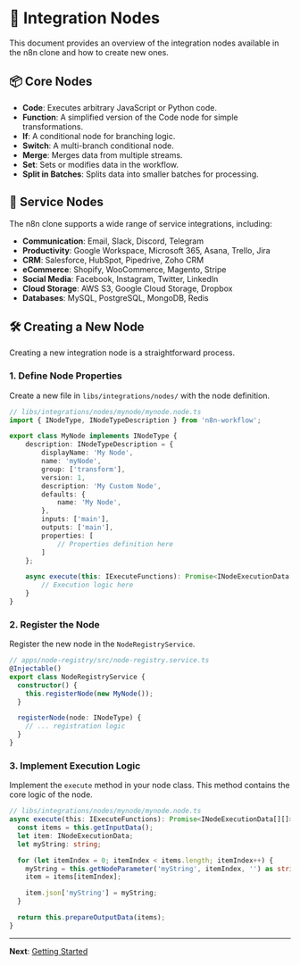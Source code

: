 # 🔌 Integration Nodes

This document provides an overview of the integration nodes available in the n8n clone and how to create new ones.

## 📦 Core Nodes

- **Code**: Executes arbitrary JavaScript or Python code.
- **Function**: A simplified version of the Code node for simple transformations.
- **If**: A conditional node for branching logic.
- **Switch**: A multi-branch conditional node.
- **Merge**: Merges data from multiple streams.
- **Set**: Sets or modifies data in the workflow.
- **Split in Batches**: Splits data into smaller batches for processing.

## 🔌 Service Nodes

The n8n clone supports a wide range of service integrations, including:

- **Communication**: Email, Slack, Discord, Telegram
- **Productivity**: Google Workspace, Microsoft 365, Asana, Trello, Jira
- **CRM**: Salesforce, HubSpot, Pipedrive, Zoho CRM
- **eCommerce**: Shopify, WooCommerce, Magento, Stripe
- **Social Media**: Facebook, Instagram, Twitter, LinkedIn
- **Cloud Storage**: AWS S3, Google Cloud Storage, Dropbox
- **Databases**: MySQL, PostgreSQL, MongoDB, Redis

## 🛠️ Creating a New Node

Creating a new integration node is a straightforward process.

### 1. Define Node Properties

Create a new file in `libs/integrations/nodes/` with the node definition.

```typescript
// libs/integrations/nodes/mynode/mynode.node.ts
import { INodeType, INodeTypeDescription } from 'n8n-workflow';

export class MyNode implements INodeType {
	description: INodeTypeDescription = {
		displayName: 'My Node',
		name: 'myNode',
		group: ['transform'],
		version: 1,
		description: 'My Custom Node',
		defaults: {
			name: 'My Node',
		},
		inputs: ['main'],
		outputs: ['main'],
		properties: [
			// Properties definition here
		]
	};

	async execute(this: IExecuteFunctions): Promise<INodeExecutionData[][]> {
		// Execution logic here
	}
}
```

### 2. Register the Node

Register the new node in the `NodeRegistryService`.

```typescript
// apps/node-registry/src/node-registry.service.ts
@Injectable()
export class NodeRegistryService {
  constructor() {
    this.registerNode(new MyNode());
  }

  registerNode(node: INodeType) {
    // ... registration logic
  }
}
```

### 3. Implement Execution Logic

Implement the `execute` method in your node class. This method contains the core logic of the node.

```typescript
// libs/integrations/nodes/mynode/mynode.node.ts
async execute(this: IExecuteFunctions): Promise<INodeExecutionData[][]> {
  const items = this.getInputData();
  let item: INodeExecutionData;
  let myString: string;

  for (let itemIndex = 0; itemIndex < items.length; itemIndex++) {
    myString = this.getNodeParameter('myString', itemIndex, '') as string;
    item = items[itemIndex];

    item.json['myString'] = myString;
  }

  return this.prepareOutputData(items);
}
```

---

**Next**: [Getting Started](./09-getting-started.md)

